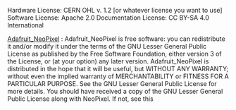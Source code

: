 Hardware License: CERN OHL v. 1.2 [or whatever license you want to use]
Software License: Apache 2.0
Documentation License: CC BY-SA 4.0 International

[Adafruit_NeoPixel](https://github.com/adafruit/Adafruit_NeoPixel) : Adafruit_NeoPixel is free software: you can redistribute it and/or modify it under the terms of the GNU Lesser General Public License as published by the Free Software Foundation, either version 3 of the License, or (at your option) any later version. Adafruit_NeoPixel is distributed in the hope that it will be useful, but WITHOUT ANY WARRANTY; without even the implied warranty of MERCHANTABILITY or FITNESS FOR A PARTICULAR PURPOSE. See the GNU Lesser General Public License for more details. You should have received a copy of the GNU Lesser General Public License along with NeoPixel. If not, see this
